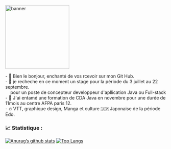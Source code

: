 <p>
    <img width="200" height="200" src="https://user-images.githubusercontent.com/100566437/236549741-1f00e031-5403-4287-90ef-24c7a7805f3f.png" alt="banner">
</p>

<span align="top">
    <span>- 👋 Bien le bonjour, enchanté de vos rcevoir sur mon Git Hub.</span><br>
    <span>- 🔎 je recheche en ce moment un stage pour la période du 3 juillet au 22 septembre.<br>&nbsp; &nbsp; pour un poste de concepteur developpeur d'apllication Java ou Full-stack </span><br>
    <span>- 💼 J'ai entamé une formation de CDA Java en novembre pour une durée de 11mois au centre AFPA paris 12.</span><br>
    <span>- 🔥 VTT, graphique design, Manga et culture 🇯🇵 Japonaise de la période Edo.</span><br>
</span>

### 📈 Statistique : ###

[![Anurag’s github stats](https://github-readme-stats.vercel.app/api?username=KarimARFI)](https://github.com/KarimARFI)
[![Top Langs](https://github-readme-stats.vercel.app/api/top-langs/?username=KarimARFI&layout=compact)](https://github.com/KarimARFI)

